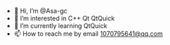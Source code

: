 - 👋 Hi, I’m @Asa-gc
- 👀 I’m interested in C++ Qt QtQuick
- 🌱 I’m currently learning QtQuick
- 📫 How to reach me by email 1070795641@qq.com

<!---
Asa-gc/Asa-gc is a ✨ special ✨ repository because its `README.md` (this file) appears on your GitHub profile.
You can click the Preview link to take a look at your changes.
--->
